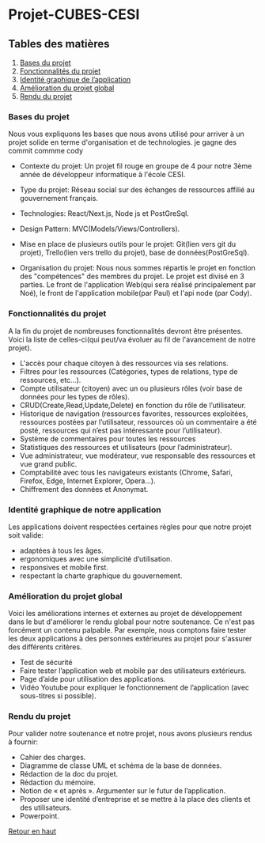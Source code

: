 # Projet-CUBES-CESI
## Tables des matières
1. [Bases du projet](#bases-du-projet)
2. [Fonctionnalités du projet](#fonctionnalités-du-projet)
3. [Identité graphique de l’application](#identité-graphique-de-notre-application)
4. [Amélioration du projet global](#amélioration-du-projet-global)
5. [Rendu du projet](#rendu-du-projet)

### Bases du projet
Nous vous expliquons les bases que nous avons utilisé pour arriver à un projet solide en terme d'organisation et de technologies. je gagne des commit commme cody

* Contexte du projet: Un projet fil rouge en groupe de 4 pour notre 3ème année de développeur informatique à l'école CESI.

* Type du projet: Réseau social sur des échanges de ressources affilié au gouvernement français.

* Technologies: React/Next.js, Node js et PostGreSql.

* Design Pattern: MVC(Models/Views/Controllers).

* Mise en place de plusieurs outils pour le projet: Git(lien vers git du projet), Trello(lien vers trello du projet), base de données(PostGreSql).

* Organisation du projet: Nous nous sommes répartis le projet en fonction des "compétences" des membres du projet. Le projet est divisé en 3 parties. Le front de l'application Web(qui sera réalisé principalement par Noé), le front de l'application mobile(par Paul) et l'api node (par Cody). 

### Fonctionnalités du projet
A la fin du projet de nombreuses fonctionnalités devront être présentes. Voici la liste de celles-ci(qui peut/va évoluer au fil de l'avancement de notre projet).

- L'accès pour chaque citoyen à des ressources via ses relations.
- Filtres pour les ressources (Catégories, types de relations, type de ressources, etc…).
- Compte utilisateur (citoyen) avec un ou plusieurs rôles (voir base de données pour les types de rôles).
- CRUD(Create,Read,Update,Delete) en fonction du rôle de l’utilisateur.
- Historique de navigation (ressources favorites, ressources exploitées, ressources postées par l’utilisateur, ressources où un commentaire a été posté, ressources qui n’est pas intéressante pour l’utilisateur).
- Système de commentaires pour toutes les ressources
- Statistiques des ressources et utilisateurs (pour l’administrateur).
- Vue administrateur, vue modérateur, vue responsable des ressources et vue grand public.
- Comptabilité avec tous les navigateurs existants (Chrome, Safari, Firefox, Edge, Internet Explorer, Opera…).
- Chiffrement des données et Anonymat.

### Identité graphique de notre application

Les applications doivent respectées certaines règles pour que notre projet soit valide:
* adaptées à tous les âges.
* ergonomiques avec une simplicité d’utilisation.
* responsives et mobile first.
* respectant la charte graphique du gouvernement.

### Amélioration du projet global
Voici les améliorations internes et externes au projet de développement dans le but d'améliorer le rendu global pour notre soutenance. Ce n'est pas forcément un contenu palpable. Par exemple, nous comptons faire tester les deux applications à des personnes extérieures au projet pour s'assurer des différents critères.

* Test de sécurité
* Faire tester l’application web et mobile par des utilisateurs extérieurs.
* Page d’aide pour utilisation des applications.
* Vidéo Youtube pour expliquer le fonctionnement de l’application (avec sous-titres si possible).


### Rendu du projet
Pour valider notre soutenance et notre projet, nous avons plusieurs rendus à fournir:

* Cahier des charges.
* Diagramme de classe UML et schéma de la base de données.
* Rédaction de la doc du projet.
* Rédaction du mémoire.
* Notion de « et après ». Argumenter sur le futur de l’application.
* Proposer une identité d’entreprise et se mettre à la place des clients et des utilisateurs.
* Powerpoint.


[Retour en haut](#projet-cubes-cesi)

